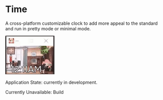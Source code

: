 # Time

A cross-platform customizable clock to add more appeal to the standard and run in pretty mode or minimal mode.

![example image](assets/app.gif)

Application State: currently in development.

Currently Unavailable: Build
